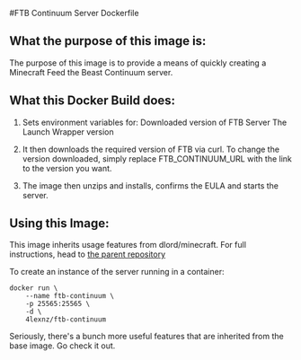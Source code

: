 #FTB Continuum Server Dockerfile

## What the purpose of this image is:
The purpose of this image is to provide a means of quickly creating a Minecraft Feed the Beast Continuum server.

## What this Docker Build does:
1. Sets environment variables for:
	Downloaded version of FTB Server
	The Launch Wrapper version

2. It then downloads the required version of FTB via curl. To change the version downloaded, simply replace FTB_CONTINUUM_URL with the link to the version you want.

3. The image then unzips and installs, confirms the EULA and starts the server.

## Using this Image:

This image inherits usage features from dlord/minecraft. For full instructions, head to [the parent repository](https://github.com/dlord/minecraft-docker)

To create an instance of the server running in a container:
```
docker run \
    --name ftb-continuum \
    -p 25565:25565 \
    -d \
    4lexnz/ftb-continuum
```

Seriously, there's a bunch more useful features that are inherited from the base image. Go check it out.